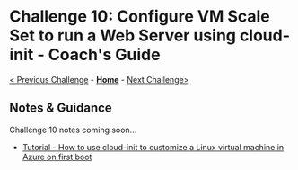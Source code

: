 # Challenge 10: Configure VM Scale Set to run a Web Server using cloud-init - Coach's Guide

[< Previous Challenge](./Solution-09.md) - **[Home](./README.md)** - [Next Challenge>](./Solution-11.md)

## Notes & Guidance

Challenge 10 notes coming soon...

- [Tutorial - How to use cloud-init to customize a Linux virtual machine in Azure on first boot](https://docs.microsoft.com/azure/virtual-machines/linux/tutorial-automate-vm-deployment)